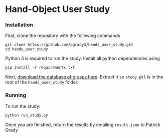 # Hand-Object User Study

### Installation

First, clone the repository with the following commands
```
git clone https://github.com/pgrady3/hands_user_study.git
cd hands_user_study
```


Python 3 is required to run the study. Install all python dependencies using

```
pip install -r requirements.txt
```
Next, [download the database of grasps here](https://www.dropbox.com/sh/saygfywfgi4458n/AADvnUWyS61IDnkvTyhuhadaa?dl=0). Extract it so `study.pkl` is in the root of the `hands_user_study` folder.


### Running

To run the study:
```
python run_study.py
```

Once you are finished, return the results by emailing `result.json` to Patrick Grady